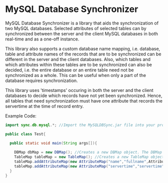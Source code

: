 # MySQL Database Synchronizer
MySQL Database Synchronizer is a library that aids the synchronization of two MySQL databases. Selected attributes of selected tables can by synchronized between the server and the client MySQL databases in both real-time and as a one-off instance.

This library also supports a custom database name mapping, i.e. database, table and attribute names of the records that are to be synchronized can be different in the server and the client databases. Also, which tables and which attributes within these tables are to be synchronized can also be decided, i.e. the entire database or an entire table need not be synchronized as a whole. This can be useful when only a part of the database requires synchronization.

This library uses 'timestamps' occuring in both the server and the client databases to decide which records have not yet been synchronized. Hence, all tables that need synchronization must have one attribute that records the servertime at the time of record entry.

Example Code:

```java
import sync.db.mysql.*; //Import the MySQLDBSync.jar file into your project's lib folder first.

public class Test{

  public static void main(String args[]){
  
    DBMap dbMap = new DBMap(); //Creates a new DBMap object. The DBMap objects lets you create a mapping between source and destination MySQL Server table names and attribute names of these tables.
    TableMap tableMap = new TableMap(); //Creates a new TableMap object. The TableMap objects lets you create a mapping between table names and attribute names withing these tables. This will become a part of the DBMap object we created earlier.
    tableMap.addAttributeMap(new AttributeMap("name","fullname",AttributeType.STRING)); //Creates a new AttributeMap object that maps an attribute name between these tables. Here, the source table has an attribute called 'name', which is mapped to the attribute called 'fullname' in the destination table. The third parameter, AttributeType.STRING tells what type of attribute is being mapped; for e.g. varchar, char, timestamp, etc. are of type AttributeType.STRING whereas float, int, double etc. are of type AttributeType.NUMERICAL.
    tableMap.addAttributeMap(new AttributeMap("servertime","servertime",AttributeType.STRING));
  }
}
```

